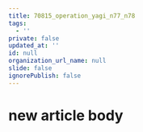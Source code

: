 ```yaml
---
title: 70815_operation_yagi_n77_n78
tags:
  - ''
private: false
updated_at: ''
id: null
organization_url_name: null
slide: false
ignorePublish: false
---
```

# new article body
